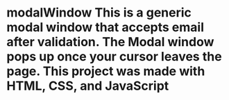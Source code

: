 # modalWindow This is a generic modal window that accepts email after validation. The Modal window pops up once your cursor leaves the page. This project was made with HTML, CSS, and JavaScript
